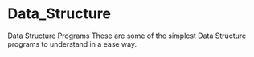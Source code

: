 # Data_Structure
Data Structure Programs
These are some of the simplest Data Structure programs to understand in a ease way.
